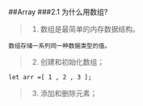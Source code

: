 ##Array
###2.1 为什么用数组?
> 1. 数组是最简单的内存数据结构。
```
数组存储一系列同一种数据类型的值。

```
> 2. 创建和初始化数组；
```
let arr =[ 1 , 2 , 3 ];
```
> 3. 添加和删除元素；
```

```
